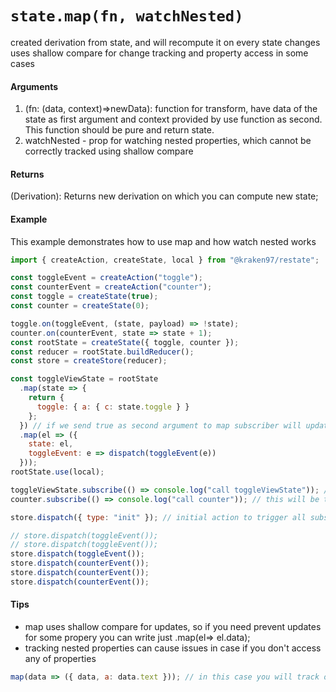 # `state.map(fn, watchNested)`

created derivation from state, and will recompute it on every state changes uses shallow compare for change tracking and property access in some cases

#### Arguments

1.  (fn: (data, context)=>newData): function for transform, have data of the state as first argument and context provided by use function as second. This function should be pure and return state.
2.  watchNested - prop for watching nested properties, which cannot be correctly tracked using shallow compare

#### Returns

(Derivation): Returns new derivation on which you can compute new state;

#### Example

This example demonstrates how to use map and how watch nested works

```js
import { createAction, createState, local } from "@kraken97/restate";

const toggleEvent = createAction("toggle");
const counterEvent = createAction("counter");
const toggle = createState(true);
const counter = createState(0);

toggle.on(toggleEvent, (state, payload) => !state);
counter.on(counterEvent, state => state + 1);
const rootState = createState({ toggle, counter });
const reducer = rootState.buildReducer();
const store = createStore(reducer);

const toggleViewState = rootState
  .map(state => {
    return {
      toggle: { a: { c: state.toggle } }
    };
  }) // if we send true as second argument to map subscriber will update on every action
  .map(el => ({
    state: el,
    toggleEvent: e => dispatch(toggleEvent(e))
  }));
rootState.use(local);

toggleViewState.subscribe(() => console.log("call toggleViewState")); // this will be triggered 2 times
counter.subscribe(() => console.log("call counter")); // this will be triggered 4 times

store.dispatch({ type: "init" }); // initial action to trigger all subscribers

// store.dispatch(toggleEvent());
// store.dispatch(toggleEvent());
store.dispatch(toggleEvent());
store.dispatch(counterEvent());
store.dispatch(counterEvent());
store.dispatch(counterEvent());
```

#### Tips

* map uses shallow compare for updates, so if you need prevent updates for some propery you can write just .map(el=> el.data);
* tracking nested properties can cause issues in case if you don't access any of properties

```js
map(data => ({ data, a: data.text })); // in this case you will track only text updates, not all the data properties
```

